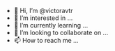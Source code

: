 - 👋 Hi, I’m @victoravtr
- 👀 I’m interested in ...
- 🌱 I’m currently learning ...
- 💞️ I’m looking to collaborate on ...
- 📫 How to reach me ...

<!---
victoravtr/victoravtr is a ✨ special ✨ repository because its `README.md` (this file) appears on your GitHub profile.
You can click the Preview link to take a look at your changes.
--->
